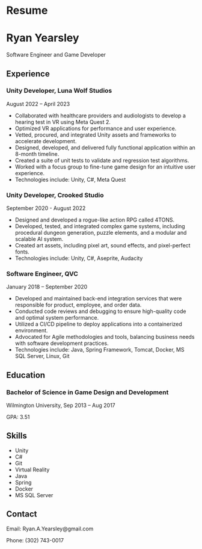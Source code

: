 <link rel="stylesheet" type="text/css" href="https://ryanyearsley.github.io/resume-style.css">

# Resume
<body>
  <div class="container">
    <h1>Ryan Yearsley</h1>
    <p>Software Engineer and Game Developer</p>
    <div class="section">
      <h2>Experience</h2>
      <h3>Unity Developer, Luna Wolf Studios</h3>
      <p>August 2022 – April 2023</p>
      <ul>
        <li>Collaborated with healthcare providers and audiologists to develop a hearing test in VR using Meta Quest 2.</li>
        <li>Optimized VR applications for performance and user experience.</li>
        <li>Vetted, procured, and integrated Unity assets and frameworks to accelerate development.</li>
        <li> Designed, developed, and delivered fully functional application within an 8-month timeline.</li>
        <li>Created a suite of unit tests to validate and regression test algorithms.</li>
        <li>Worked with a focus group to fine-tune game design for an intuitive user experience.</li>
        <li>Technologies include: Unity, C#, Meta Quest</li>
      </ul>
      <h3>Unity Developer, Crooked Studio</h3>
      <p>September 2020 - August 2022</p>
      <ul>
        <li>Designed and developed a rogue-like action RPG called 4TONS.</li>
        <li>Developed, tested, and integrated complex game systems, including procedural dungeon generation, puzzle elements, and a modular and scalable AI system.</li>
        <li>Created art assets, including pixel art, sound effects, and pixel-perfect fonts.</li>
        <li>Technologies include: Unity, C#, Aseprite, Audacity</li>
      </ul> 
      <h3>Software Engineer, QVC</h3>
      <p>January 2018 – September 2020</p>
      <ul>
        <li>Developed and maintained back-end integration services that were responsible for product, employee, and order data.</li>
        <li>Conducted code reviews and debugging to ensure high-quality code and optimal system performance.</li>
        <li>Utilized a CI/CD pipeline to deploy applications into a containerized environment.</li>
        <li> Advocated for Agile methodologies and tools, balancing business needs with software development practices.</li>
        <li>Technologies include: Java, Spring Framework, Tomcat, Docker, MS SQL Server, Linux, Git</li>
      </ul>
    </div>
    <div class="section">
      <h2>Education</h2>
      <h3>Bachelor of Science in Game Design and Development</h3>
      <p>Wilmington University, Sep 2013 – Aug 2017</p>
      <p>GPA: 3.51</p>
    </div>
    <div class="section">
      <h2>Skills</h2>
      <ul>
        <li>Unity</li>
        <li>C#</li>
        <li>Git</li>
        <li>Virtual Reality</li>
        <li>Java</li>
        <li>Spring</li>
        <li>Docker</li>
        <li>MS SQL Server</li>
      </ul>
    </div>
    <div class="section">
      <h2>Contact</h2>
      <p>Email: Ryan.A.Yearsley@gmail.com</p>
      <p>Phone: (302) 743-0017</p>
    </div>
  </div>
</body>